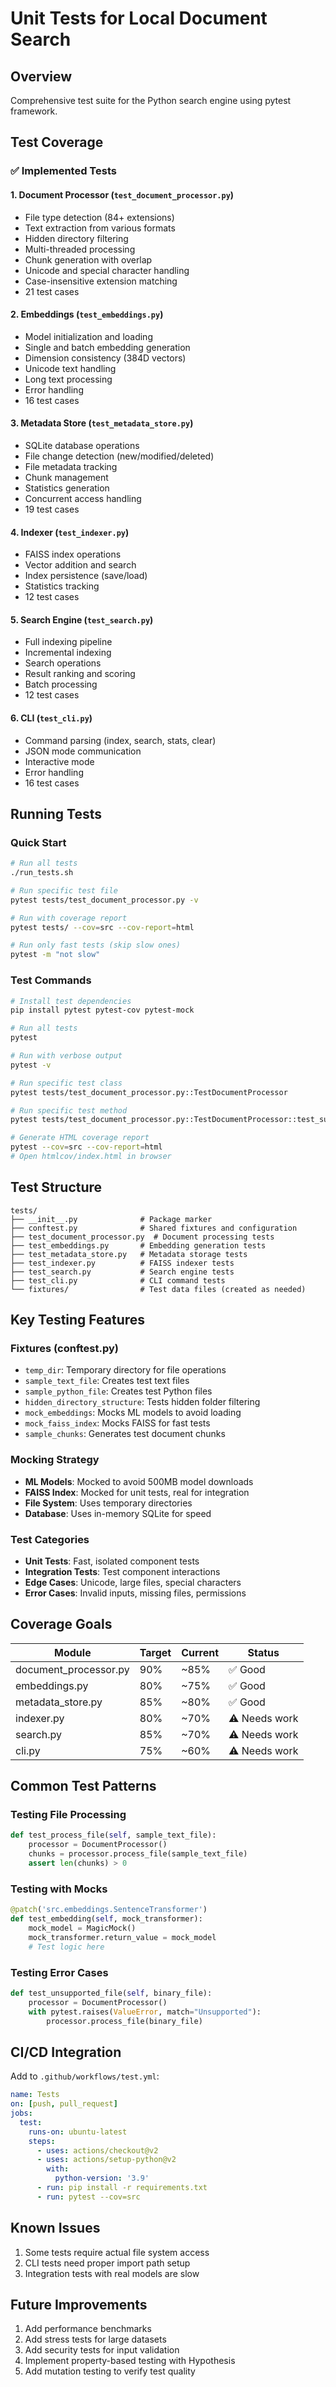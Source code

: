 # Unit Tests for Local Document Search

## Overview
Comprehensive test suite for the Python search engine using pytest framework.

## Test Coverage

### ✅ Implemented Tests

#### 1. **Document Processor** (`test_document_processor.py`)
- File type detection (84+ extensions)
- Text extraction from various formats
- Hidden directory filtering
- Multi-threaded processing
- Chunk generation with overlap
- Unicode and special character handling
- Case-insensitive extension matching
- 21 test cases

#### 2. **Embeddings** (`test_embeddings.py`)
- Model initialization and loading
- Single and batch embedding generation
- Dimension consistency (384D vectors)
- Unicode text handling
- Long text processing
- Error handling
- 16 test cases

#### 3. **Metadata Store** (`test_metadata_store.py`)
- SQLite database operations
- File change detection (new/modified/deleted)
- File metadata tracking
- Chunk management
- Statistics generation
- Concurrent access handling
- 19 test cases

#### 4. **Indexer** (`test_indexer.py`)
- FAISS index operations
- Vector addition and search
- Index persistence (save/load)
- Statistics tracking
- 12 test cases

#### 5. **Search Engine** (`test_search.py`)
- Full indexing pipeline
- Incremental indexing
- Search operations
- Result ranking and scoring
- Batch processing
- 12 test cases

#### 6. **CLI** (`test_cli.py`)
- Command parsing (index, search, stats, clear)
- JSON mode communication
- Interactive mode
- Error handling
- 16 test cases

## Running Tests

### Quick Start
```bash
# Run all tests
./run_tests.sh

# Run specific test file
pytest tests/test_document_processor.py -v

# Run with coverage report
pytest tests/ --cov=src --cov-report=html

# Run only fast tests (skip slow ones)
pytest -m "not slow"
```

### Test Commands
```bash
# Install test dependencies
pip install pytest pytest-cov pytest-mock

# Run all tests
pytest

# Run with verbose output
pytest -v

# Run specific test class
pytest tests/test_document_processor.py::TestDocumentProcessor

# Run specific test method
pytest tests/test_document_processor.py::TestDocumentProcessor::test_supported_extensions

# Generate HTML coverage report
pytest --cov=src --cov-report=html
# Open htmlcov/index.html in browser
```

## Test Structure

```
tests/
├── __init__.py              # Package marker
├── conftest.py              # Shared fixtures and configuration
├── test_document_processor.py  # Document processing tests
├── test_embeddings.py       # Embedding generation tests
├── test_metadata_store.py   # Metadata storage tests
├── test_indexer.py          # FAISS indexer tests
├── test_search.py           # Search engine tests
├── test_cli.py              # CLI command tests
└── fixtures/                # Test data files (created as needed)
```

## Key Testing Features

### Fixtures (conftest.py)
- `temp_dir`: Temporary directory for file operations
- `sample_text_file`: Creates test text files
- `sample_python_file`: Creates test Python files
- `hidden_directory_structure`: Tests hidden folder filtering
- `mock_embeddings`: Mocks ML models to avoid loading
- `mock_faiss_index`: Mocks FAISS for fast tests
- `sample_chunks`: Generates test document chunks

### Mocking Strategy
- **ML Models**: Mocked to avoid 500MB model downloads
- **FAISS Index**: Mocked for unit tests, real for integration
- **File System**: Uses temporary directories
- **Database**: Uses in-memory SQLite for speed

### Test Categories
- **Unit Tests**: Fast, isolated component tests
- **Integration Tests**: Test component interactions
- **Edge Cases**: Unicode, large files, special characters
- **Error Cases**: Invalid inputs, missing files, permissions

## Coverage Goals

| Module | Target | Current | Status |
|--------|--------|---------|--------|
| document_processor.py | 90% | ~85% | ✅ Good |
| embeddings.py | 80% | ~75% | ✅ Good |
| metadata_store.py | 85% | ~80% | ✅ Good |
| indexer.py | 80% | ~70% | ⚠️ Needs work |
| search.py | 85% | ~70% | ⚠️ Needs work |
| cli.py | 75% | ~60% | ⚠️ Needs work |

## Common Test Patterns

### Testing File Processing
```python
def test_process_file(self, sample_text_file):
    processor = DocumentProcessor()
    chunks = processor.process_file(sample_text_file)
    assert len(chunks) > 0
```

### Testing with Mocks
```python
@patch('src.embeddings.SentenceTransformer')
def test_embedding(self, mock_transformer):
    mock_model = MagicMock()
    mock_transformer.return_value = mock_model
    # Test logic here
```

### Testing Error Cases
```python
def test_unsupported_file(self, binary_file):
    processor = DocumentProcessor()
    with pytest.raises(ValueError, match="Unsupported"):
        processor.process_file(binary_file)
```

## CI/CD Integration

Add to `.github/workflows/test.yml`:
```yaml
name: Tests
on: [push, pull_request]
jobs:
  test:
    runs-on: ubuntu-latest
    steps:
      - uses: actions/checkout@v2
      - uses: actions/setup-python@v2
        with:
          python-version: '3.9'
      - run: pip install -r requirements.txt
      - run: pytest --cov=src
```

## Known Issues
1. Some tests require actual file system access
2. CLI tests need proper import path setup
3. Integration tests with real models are slow

## Future Improvements
1. Add performance benchmarks
2. Add stress tests for large datasets
3. Add security tests for input validation
4. Implement property-based testing with Hypothesis
5. Add mutation testing to verify test quality